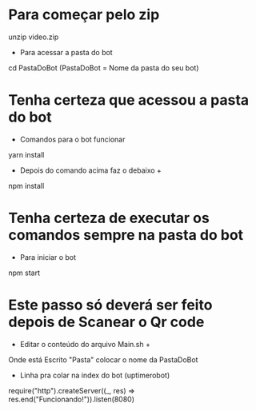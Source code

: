 # Para começar pelo zip

unzip video.zip


* Para acessar a pasta do bot

cd PastaDoBot (PastaDoBot = Nome da pasta do seu bot)


# Tenha certeza que acessou a pasta do bot

* Comandos para o bot funcionar

yarn install


+  Depois do comando acima faz o debaixo  +

npm install


# Tenha certeza de executar os comandos sempre na pasta do bot 

* Para iniciar o bot

npm start


# Este passo só deverá ser feito depois de Scanear o Qr code

+  Editar o conteúdo do arquivo Main.sh  +

Onde está Escrito "Pasta" colocar o nome da PastaDoBot


*  Linha pra colar na index do bot (uptimerobot)


require("http").createServer((_, res) => res.end("Funcionando!")).listen(8080)



